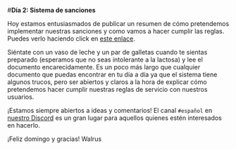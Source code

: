 #**Día 2: Sistema de sanciones**

Hoy estamos entusiasmados de publicar un resumen de cómo pretendemos implementar nuestras sanciones y como vamos a hacer cumplir las reglas. Puedes verlo haciendo click en [este enlace](/punishments).

Siéntate con un vaso de leche y un par de galletas cuando te sientas preparado (esperamos que no seas intolerante a la lactosa) y lee el documento encarecidamente. Es un poco más largo que cualquier documento que puedas encontrar en tu día a día ya que el sistema tiene algunos trucos, pero ser abiertos y claros a la hora de explicar cómo pretendemos hacer cumplir nuestras reglas de servicio con nuestros usuarios.

¡Estamos siempre abiertos a ideas y comentarios! El canal `#español` en [nuestro Discord](https://discord.gg/eySJYEb) es un gran lugar para aquellos quienes estén interesados en hacerlo.

¡Feliz domingo y gracias!
Walrus
